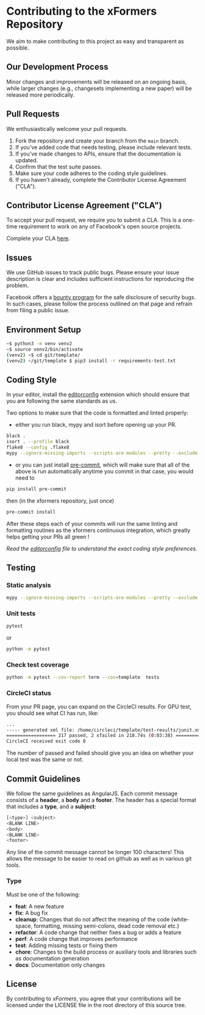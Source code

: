 # Contributing to the xFormers Repository

We aim to make contributing to this project as easy and transparent as possible.

## Our Development Process

Minor changes and improvements will be released on an ongoing basis, while larger
changes (e.g., changesets implementing a new paper) will be released more periodically.

## Pull Requests

We enthusiastically welcome your pull requests.

1. Fork the repository and create your branch from the `main` branch.
2. If you've added code that needs testing, please include relevant tests.
3. If you've made changes to APIs, ensure that the documentation is updated.
4. Confirm that the test suite passes.
5. Make sure your code adheres to the coding style guidelines.
6. If you haven't already, complete the Contributor License Agreement ("CLA").

## Contributor License Agreement ("CLA")

To accept your pull request, we require you to submit a CLA.
This is a one-time requirement to work on any of Facebook's open source projects.

Complete your CLA [here](https://code.facebook.com/cla).

## Issues

We use GitHub issues to track public bugs. Please ensure your issue description is clear
and includes sufficient instructions for reproducing the problem.

Facebook offers a [bounty program](https://www.facebook.com/whitehat/) for the safe disclosure of security bugs. 
In such cases, please follow the process outlined on that page and refrain from filing a public issue.

## Environment Setup

```bash
~$ python3 -m venv venv2
~$ source venv2/bin/activate
(venv2) ~$ cd git/template/
(venv2) ~/git/template $ pip3 install -r requirements-test.txt
```

## Coding Style

In your editor, install the [editorconfig](https://editorconfig.org/) extension
which should ensure that you are following the same standards as us.

Two options to make sure that the code is formatted and linted properly:
* either you run black, mypy and isort before opening up your PR.

```bash
black .
isort . --profile black
flake8 --config .flake8
mypy --ignore-missing-imports --scripts-are-modules --pretty --exclude build/ --exclude stubs/ .
```

* or you can just install [pre-commit](https://pre-commit.com/), which will make sure that all of the above is run automatically anytime you commit 
in that case, you would need to 
```bash
pip install pre-commit 
```
then (in the xformers repository, just once)
```bash
pre-commit install 
```

After these steps each of your commits will run the same linting and formatting routines as the xformers continuous integration, which greatly helps getting your PRs all green !

_Read the [editorconfig](.editorconfig) file to understand the exact coding style preferences._

## Testing

### Static analysis

```bash
mypy --ignore-missing-imports --scripts-are-modules --pretty --exclude stubs/ .
```

### Unit tests

```bash
pytest
```

or

``` bash
python -m pytest
```

### Check test coverage

``` bash
python -m pytest --cov-report term --cov=template  tests
```

### CircleCI status

From your PR page, you can expand on the CircleCI results. For GPU test, you should see
what CI has run, like:

``` bash
...
----- generated xml file: /home/circleci/template/test-results/junit.xml ------
================== 217 passed, 2 xfailed in 218.74s (0:03:38) ==================
CircleCI received exit code 0
```

The number of passed and failed should give you an idea on whether your local
test was the same or not.

## Commit Guidelines

We follow the same guidelines as AngularJS. Each commit message consists of a **header**,
a **body** and a **footer**.  The header has a special format that includes a **type**,
and a **subject**:

```bash
[<type>] <subject>
<BLANK LINE>
<body>
<BLANK LINE>
<footer>
```

Any line of the commit message cannot be longer 100 characters! This allows the message to be easier
to read on github as well as in various git tools.

### Type

Must be one of the following:

* **feat**: A new feature
* **fix**: A bug fix
* **cleanup**: Changes that do not affect the meaning of the code (white-space, formatting, missing
  semi-colons, dead code removal etc.)
* **refactor**: A code change that neither fixes a bug or adds a feature
* **perf**: A code change that improves performance
* **test**: Adding missing tests or fixing them
* **chore**: Changes to the build process or auxiliary tools and libraries such as documentation
generation
* **docs**: Documentation only changes

## License

By contributing to *xFormers*, you agree that your contributions will be licensed
under the LICENSE file in the root directory of this source tree.

